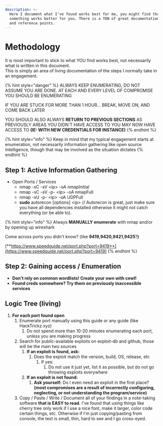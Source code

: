 ```yaml
---
description: >-
  Here I document what I've found works best for me, you might find that
  something works better for you. There is a TON of great documentation online
  and reference points.
---
```


# Methodology

It is most important to stick to what YOU find works best, not necessarily what is written in this document.\
This is simply an area of living documentation of the steps I normally take in an engagement.

{% hint style="danger" %}
ALWAYS KEEP ENUMERATING, DO NOT ASSUME YOU ARE DONE. AT EACH AND EVERY LEVEL  OF COMPROMISE YOU SHOULD BE ENUMERATING

IF YOU ARE STUCK FOR MORE THAN 1 HOUR... BREAK, MOVE ON, AND COME BACK LATER

YOU SHOULD ALSO ALWAYS **RETURN TO PREVIOUS SECTIONS** AS PREVIOUSLY AREAS YOU DIDN'T HAVE ACCESS TO YOU MAY NOW HAVE ACCESS TO **(IE: WITH NEW CREDENTIALS FOR INSTANCE)**
{% endhint %}

{% hint style="info" %}
Keep in mind that my typical engagement starts at enumeration, not necessarily information gathering like open source intelligence, though that may be involved as the situation dictates
{% endhint %}

## Step 1: Active Information Gathering

* Open Ports / Services
  * nmap -sC -sV \<ip> -oA nmapInitial
  * nmap -sC -sV -p- \<ip> -oA nmapFull
  * nmap -sU -p- \<ip> -oA UDPFull
  * **sudo** autorecon \[options] \<ip> // Autorecon is great, just make sure you have all dependencies installed otherwise it might not catch everything (or be able to).

{% hint style="info" %}
Always **MANUALLY enumerate** with nmap and/or by opening up wireshark

Come across ports you didn't know? (like **9419,9420,9421,9425**?**)**

[**https://www.speedguide.net/port.php?port=9419**](https://www.speedguide.net/port.php?port=9419)
{% endhint %}

## Step 2: Gaining access / Enumeration

* **Don't rely on common wordlists! Create your own with cewl!**
* **Found creds somewhere? Try them on previously inaccessible services**

## Logic Tree (living)

1. **For each port found open**
   1. Enumerate port manually using this guide or any guide (like HackTrickz.xyz)
      1. Do not spend more than 10-20 minutes enumerating each port, unless you are making progress
   2. Search for public-available exploits on exploit-db and github, those will be the main two sources
      1. **If an exploit is found, ask:**
         1. Does the exploit match the version, build, OS, release, etc
            1. If yes:
               1. Do not use it just yet, list it as possible, but do not go throwing exploits everywhere
      2. **If an exploit is not found:**
         1. **Ask yourself:** Do I even need an exploit in the first place? **(most compromises are a result of incorrectly configuring, neglecting, or not understanding the program/service)**
   3. Copy / Paste / Write / Document all of your findings in a note-taking software **that is EASY to read.** I've found that using things like cherry tree only work if I use a nice font, make it larger, color code certain things, etc. Otherwise if I'm just copying/pasting from console, the text is small, thin, hard to see and I go cross-eyed.










